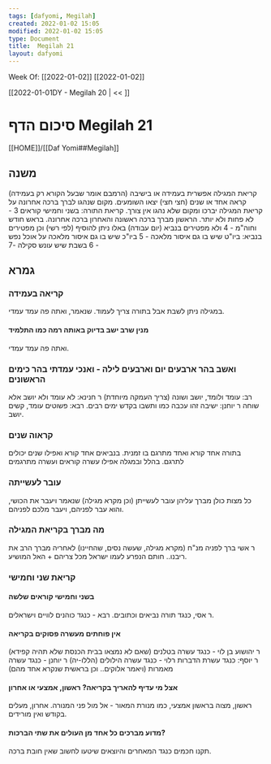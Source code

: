 ```yaml
---
tags: [dafyomi, Megilah] 
created: 2022-01-02 15:05
modified: 2022-01-02 15:05
type: Document
title:  Megilah 21
layout: dafyomi
---
```

Week Of: [[2022-01-02]]
[[2022-01-02]]

[[2022-01-01DY - Megilah 20 | << ]] 

# סיכום הדף  Megilah 21

[[HOME]]/[[Daf Yomi##Megilah]]

## משנה 
קריאת המגילה אפשרית בעמידה או בישיבה (הרמבם אומר שבעל הקורא רק בעמידה)
קראה אחד או שנים (חצי חצי) יצאו השומעים. 
מקום שנהגו לברך ברכה אחרונה על קריאת המגילה יברכו ומקום שלא נהגו אין צורך.
קריאת התורה:
בשני וחמישי קוראים 3 - לא פחות ולא יותר. הראשון מברך ברכה ראשונה והאחרון ברכה אחרונה.
בראש חודש וחוה"מ - 4 ולא מפטירים בנביא (יום עבודה)
באלו ניתן להוסיף (לפי רשי) וכן מפטירים בנביא:
ביו"ט שיש בו גם איסור מלאכה - 5
ביו"כ שיש בו גם איסור מלאכה על אוכל נפש - 6
בשבת שיש עונש סקילה -7
## גמרא
### קריאה בעמידה
במגילה ניתן לשבת אבל בתורה צריך לעמוד. שנאמר, ואתה פה עמד עמדי.
#### מנין שרב ישב בדיוק באותה רמה כמו התלמיד
ואתה פה עמד עמדי.
### ואשב בהר ארבעים יום וארבעים לילה - ואנכי עמדתי בהר כימים הראשונים
רב: עומד ולומד, יושב ושונה (צריך העמקה מיוחדת)
ר חנינא: לא עומד ולא יושב אלא שוחה
ר יוחנן: ישיבה זהו עכבה כמו ותשבו בקדש ימים רבים.
רבא: פשוטים עומד, קשים יושב.
### קראוה שנים
בתורה אחד קורא ואחד מתרגם בו זמנית.
בנביאים אחד קורא ואפילו שנים יכולים לתרגם.
בהלל ובמגלה אפילו עשרה קוראים ועשרה מתרגמים 
### עובר לעשייתה
כל מצות כולן מברך עליהן עובר לעשייתן (וכן מקרא מגילה)
שנאמר ויעבר את הכושי, והוא עבר לפניהם, ויעבר מלכם לפניהם.
### מה מברך בקריאת המגילה
ר אשי ברך לפניה מנ"ח (מקרא מגילה, שעשה נסים, שהחיינו)
לאחריה מברך הרב את ריבנו.. חותם הנפרע לעמו ישראל מכל צריהם + האל המושיע.
### קריאת שני וחמישי
#### בשני וחמישי קוראים שלשה
ר אסי, כנגד תורה נביאים וכתובים. רבא - כנגד כוהנים לוויים וישראלים.
#### אין פוחתים מעשרה פסוקים בקריאה
ר יהושוע בן לוי - כנגד עשרה בטלנים (שאם לא נמצאו בבית הכנסת שלא תהיה קפידא)
ר יוסף: כנגד עשרת הדברות
רלוי - כנגד עשרה הילולים (הללו-יה)
ר יוחנן - כנגד עשרה מאמרות (ויאמר אלוקים.. וכן בראשית שנקרא אחד מהם)
#### אצל מי עדיף להאריך בקריאה? ראשון, אמצעי או אחרון
ראשון, מצוה בראשון
אמצעי, כמו מנורת המאור - אל מול פני המנורה.
אחרון, מעלים בקודש ואין מורידים.
#### מדוע מברכים כל אחד מן העולים את שתי הברכות?
תקנו חכמים כנגד המאחרים והיוצאים שיטעו לחשוב שאין חובת ברכה.

